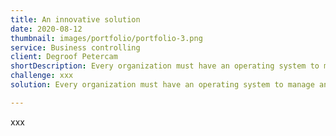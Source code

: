 ```yaml
---
title: An innovative solution
date: 2020-08-12
thumbnail: images/portfolio/portfolio-3.png
service: Business controlling
client: Degroof Petercam
shortDescription: Every organization must have an operating system to manage and lead their company. We have the ability to understand any business and financial processes to create a sustainable, focused and effective solution - and then watched it grow. The objective is to empowered your employees by focusing on tasks added-value and let the technology get rid off the recurrent and repetitive tasks.
challenge: xxx
solution: Every organization must have an operating system to manage and lead their company. We have the ability to understand any business and financial processes to create a sustainable, focused and effective solution - and then watched it grow. The objective is to empowered your employees by focusing on tasks added-value and let the technology get rid off the recurrent and repetitive tasks. We have developed a digital solution based on Business Intelligence to generate dynamic standard financial report updated in real-time. The reports are available on the cloud (Browser, mobile or tablet).

---
```

xxx